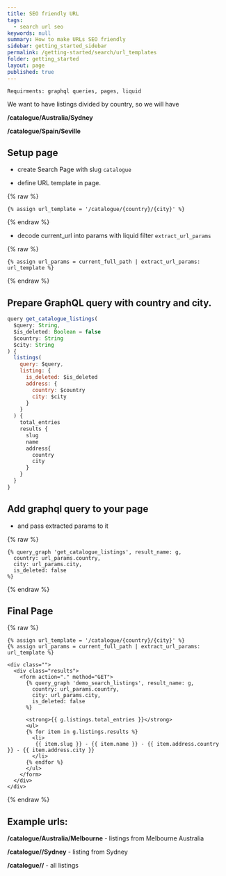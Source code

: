 ```yaml
---
title: SEO friendly URL
tags:
  - search url seo
keywords: null
summary: How to make URLs SEO friendly
sidebar: getting_started_sidebar
permalink: /getting-started/search/url_templates
folder: getting_started
layout: page
published: true
---
```

    Requirments: graphql queries, pages, liquid


We want to have listings divided by country, so we will have 

**/catalogue/Australia/Sydney**

**/catalogue/Spain/Seville**

## Setup page 

- create Search Page with slug `catalogue`

- define URL template in page.

{% raw %}
```liquid
{% assign url_template = '/catalogue/{country}/{city}' %}
```
{% endraw %}

- decode current_url into params with liquid filter `extract_url_params`

{% raw %}
```liquid
{% assign url_params = current_full_path | extract_url_params: url_template %}
```
{% endraw %}

## Prepare GraphQL query with country and city.

```js
query get_catalogue_listings(
  $query: String,
  $is_deleted: Boolean = false
  $country: String
  $city: String
) {
  listings(
    query: $query,
    listing: {
      is_deleted: $is_deleted
      address: {
        country: $country
        city: $city
      }
    }
  ) {
    total_entries
    results {
      slug
      name
      address{
        country
        city
      }
    }
  }
}
```

## Add graphql query to your page

- and pass extracted params to it

{% raw %}
```liquid
{% query_graph 'get_catalogue_listings', result_name: g,
  country: url_params.country,
  city: url_params.city,
  is_deleted: false
%}
```
{% endraw %}


## Final Page

{% raw %}
```liquid
{% assign url_template = '/catalogue/{country}/{city}' %}
{% assign url_params = current_full_path | extract_url_params: url_template %}

<div class="">
  <div class="results">
    <form action="." method="GET">
      {% query_graph 'demo_search_listings', result_name: g,
        country: url_params.country,
        city: url_params.city,
        is_deleted: false
      %}

      <strong>{{ g.listings.total_entries }}</strong>
      <ul>
      {% for item in g.listings.results %}
        <li>
         {{ item.slug }} - {{ item.name }} - {{ item.address.country }} - {{ item.address.city }}
        </li>
      {% endfor %}
      </ul>
    </form>
  </div>
</div>
```
{% endraw %}

## Example urls:

**/catalogue/Australia/Melbourne** - listings from Melbourne Australia

**/catalogue//Sydney** - listing from Sydney

**/catalogue//** - all listings
